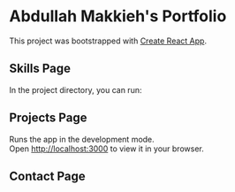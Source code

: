 # Abdullah Makkieh's Portfolio

This project was bootstrapped with [Create React App](https://github.com/facebook/create-react-app).

## Skills Page

In the project directory, you can run:

## Projects Page

Runs the app in the development mode.\
Open [http://localhost:3000](http://localhost:3000) to view it in your browser.

## Contact Page
